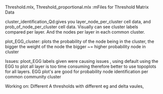 Threshold.mlx, Threshold_proportional.mlx :mFiles for Threshold Matrix Data

cluster_identification_Qd:gives you layer_node_per_cluster cell data, and prob_of_node_per_cluster cell data. 
Visually can see cluster labels compared per layer. And the nodes per layer in each common cluster.

plot_EGG_cluster: plots the probability of the node being in the cluster, the bigger the weight of the node the bigger ~= higher probability node in cluster

Issues:
ploot_EGG labels given were causing issues , using default
using the EGG to plot all layer is too time consuming therefore better to use topoplots for all layers.
EGG plot's are good for probability node identification per common community cluster 

Working on:
Different A thresholds with different eg and delta vaules,
